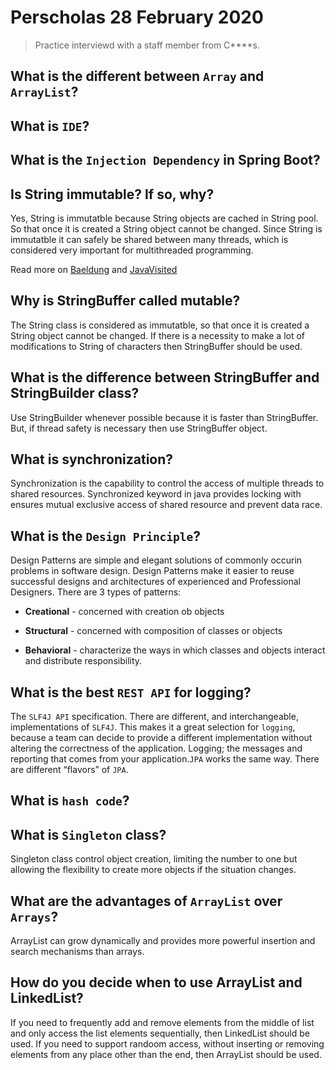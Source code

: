 # Perscholas 28 February 2020

> Practice interviewd with a staff member from C****s.

## What is the different between `Array` and `ArrayList`?

## What is `IDE`?

## What is the `Injection Dependency` in Spring Boot?


## Is String immutable? If so, why?
Yes, String is immutatble because String objects are cached in String pool. So that once it is created a String object cannot be changed. Since String is immutatble it can safely be shared between many threads, which is considered very important for multithreaded programming.

Read more on [Baeldung](https://www.baeldung.com/java-string-immutable) and [JavaVisited](https://javarevisited.blogspot.com/2010/10/why-string-is-immutable-or-final-in-java.html)


## Why is StringBuffer called mutable?
The String class is considered as immutatble, so that once it is created a String object cannot be changed. If there is a necessity to make a lot of modifications to String of characters then StringBuffer should be used.


## What is the difference between StringBuffer and StringBuilder class?
Use StringBuilder whenever possible because it is faster than StringBuffer. But, if thread safety is necessary then use StringBuffer object.


## What is synchronization?
Synchronization is the capability to control the access of multiple threads to shared resources.  Synchronized keyword in java provides locking with ensures mutual exclusive access of shared resource and prevent data race.


## What is the `Design Principle`?
Design Patterns are simple and elegant solutions of commonly occurin problems in software design. Design Patterns make it easier to reuse successful designs and architectures of experienced and Professional Designers. There are 3 types of patterns:

* __Creational__ - concerned with creation ob objects

* __Structural__ - concerned with composition of classes or objects

* __Behavioral__ - characterize the ways in which classes and objects interact and distribute responsibility.


## What is the best `REST API` for logging?
The `SLF4J API` specification. There are different, and interchangeable, implementations of `SLF4J`. This makes it a great selection for `logging`, because a team can decide to provide a different implementation without altering the correctness of the application. Logging; the messages and reporting that comes from your application.`JPA` works the same way. There are different “flavors” of `JPA`.

## What is `hash code`?

## What is `Singleton` class?
Singleton class control object creation, limiting the number to one but allowing the flexibility to create more objects if the situation changes.


## What are the advantages of `ArrayList` over `Arrays`?
ArrayList can grow dynamically and provides more powerful insertion and search mechanisms than arrays.


## How do you decide when to use ArrayList and LinkedList?
If you need to frequently add and remove elements from the middle of list and only access the list elements sequentially, then LinkedList should be used. If you need to support randoom access, without inserting or removing elements from any place other than the end, then ArrayList should be used.